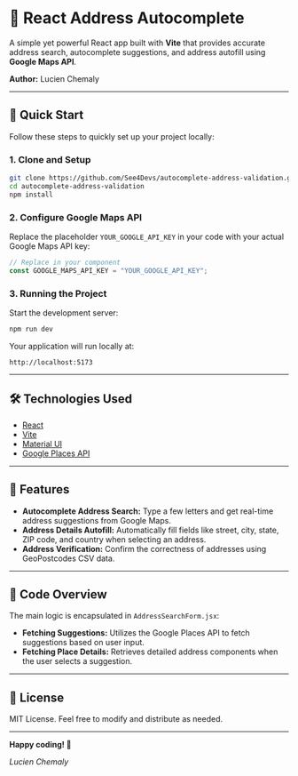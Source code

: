 # 📍 React Address Autocomplete

A simple yet powerful React app built with **Vite** that provides accurate address search, autocomplete suggestions, and address autofill using **Google Maps API**.

**Author:** Lucien Chemaly

---

## 🚀 Quick Start

Follow these steps to quickly set up your project locally:

### **1. Clone and Setup**

```bash
git clone https://github.com/See4Devs/autocomplete-address-validation.git
cd autocomplete-address-validation
npm install
```

### **2. Configure Google Maps API**

Replace the placeholder `YOUR_GOOGLE_API_KEY` in your code with your actual Google Maps API key:

```jsx
// Replace in your component
const GOOGLE_MAPS_API_KEY = "YOUR_GOOGLE_API_KEY";
```

### **3. Running the Project**

Start the development server:

```bash
npm run dev
```

Your application will run locally at:
```
http://localhost:5173
```

---

## 🛠️ Technologies Used

- [React](https://react.dev/)
- [Vite](https://vitejs.dev/)
- [Material UI](https://mui.com/)
- [Google Places API](https://developers.google.com/maps/documentation/places/web-service/overview)
---

## 🌟 Features

- **Autocomplete Address Search:** Type a few letters and get real-time address suggestions from Google Maps.
- **Address Details Autofill:** Automatically fill fields like street, city, state, ZIP code, and country when selecting an address.
- **Address Verification:** Confirm the correctness of addresses using GeoPostcodes CSV data.

---

## 📖 Code Overview

The main logic is encapsulated in `AddressSearchForm.jsx`:

- **Fetching Suggestions:** Utilizes the Google Places API to fetch suggestions based on user input.
- **Fetching Place Details:** Retrieves detailed address components when the user selects a suggestion.

---

## 📌 License

MIT License. Feel free to modify and distribute as needed.

---

**Happy coding! 🚀**

*Lucien Chemaly*